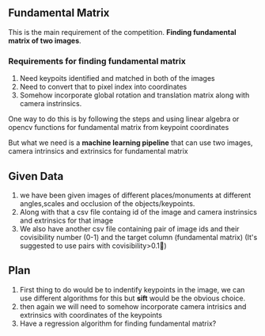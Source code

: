 
## Fundamental Matrix

This is the main requirement of the competition. **Finding fundamental matrix of two images**. 

### Requirements for finding fundamental matrix
1. Need keypoits identified and matched in both of the images
2. Need to convert that to pixel index into coordinates
3. Somehow incorporate global rotation and translation matrix along with camera instrinsics.

One way to do this is by following the steps and using linear algebra or opencv functions for fundamental matrix from keypoint coordinates

But what we need is a **machine learning pipeline** that can use two images, camera intrinsics and extrinsics for fundamental matrix

## Given Data

1. we have been given images of different places/monuments at different angles,scales and occlusion of the objects/keypoints.
2. Along with that a csv file containg id of the image and camera instrinsics and extrinsics for that image
3. We also have another csv file containing pair of image ids and their covisibility number (0-1) and the target column (fundamental matrix) (It's suggested to use pairs with covisibility>0.1)

## Plan
1. First thing to do would be to indentify keypoints in the image, we can use different algorithms for this but **sift** would be the obvious choice.
2. then again we will need to somehow incorporate camera intrisics and extrinsics with coordinates of the keypoints
3. Have a regression algorithm for finding fundamental matrix?
